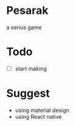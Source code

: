 # Pesarak
a serius game

# Todo

- [ ] start making

# Suggest

* using material design
* using React native